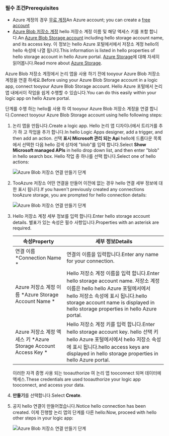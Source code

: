 ### <a name="prerequisites"></a><span data-ttu-id="485d5-101">필수 조건</span><span class="sxs-lookup"><span data-stu-id="485d5-101">Prerequisites</span></span>
* <span data-ttu-id="485d5-102">Azure 계정의 경우 [무료 계정](https://azure.microsoft.com/free)</span><span class="sxs-lookup"><span data-stu-id="485d5-102">An Azure account; you can create a [free account](https://azure.microsoft.com/free)</span></span>
* <span data-ttu-id="485d5-103">[Azure Blob 저장소 계정](../articles/storage/common/storage-create-storage-account.md) hello 저장소 계정 이름 및 해당 액세스 키를 포함 합니다.</span><span class="sxs-lookup"><span data-stu-id="485d5-103">An [Azure Blob Storage account](../articles/storage/common/storage-create-storage-account.md) including hello storage account name, and its access key.</span></span> <span data-ttu-id="485d5-104">이 정보는 hello Azure 포털에서에서 저장소 계정 hello의 hello 속성에 나열 됩니다.</span><span class="sxs-lookup"><span data-stu-id="485d5-104">This information is listed in hello properties of hello storage account in hello Azure portal.</span></span> <span data-ttu-id="485d5-105">[Azure Storage](../articles/storage/common/storage-introduction.md)에 대해 자세히 읽어봅니다.</span><span class="sxs-lookup"><span data-stu-id="485d5-105">Read more about [Azure Storage](../articles/storage/common/storage-introduction.md).</span></span>

<span data-ttu-id="485d5-106">Azure Blob 저장소 계정에서 논리 앱을 사용 하기 전에 tooyour Azure Blob 저장소 계정을 연결 하세요.</span><span class="sxs-lookup"><span data-stu-id="485d5-106">Before using your Azure Blob Storage account in a logic app, connect tooyour Azure Blob Storage account.</span></span> <span data-ttu-id="485d5-107">Hello Azure 포털에서 논리 앱 내에서이 작업을 쉽게 수행할 수 있습니다.</span><span class="sxs-lookup"><span data-stu-id="485d5-107">You can do this easily within your logic app on hello Azure  portal.</span></span>  

<span data-ttu-id="485d5-108">단계를 수행 하는 hello를 사용 하 여 tooyour Azure Blob 저장소 계정을 연결 합니다.</span><span class="sxs-lookup"><span data-stu-id="485d5-108">Connect tooyour Azure Blob Storage account using hello following steps:</span></span>  

1. <span data-ttu-id="485d5-109">논리 앱을 만듭니다.</span><span class="sxs-lookup"><span data-stu-id="485d5-109">Create a logic app.</span></span> <span data-ttu-id="485d5-110">Hello 논리 앱 디자이너에서 트리거를 추가 하 고 작업을 추가 합니다.</span><span class="sxs-lookup"><span data-stu-id="485d5-110">In hello Logic Apps designer, add a trigger, and then add an action.</span></span> <span data-ttu-id="485d5-111">선택 **표시 Microsoft 관리 되는 Api** hello에 드롭다운 목록에서 선택한 다음 hello 검색 상자에 "blob"를 입력 합니다.</span><span class="sxs-lookup"><span data-stu-id="485d5-111">Select **Show Microsoft managed APIs** in hello drop down list, and then enter "blob" in hello search box.</span></span> <span data-ttu-id="485d5-112">Hello 작업 중 하나를 선택 합니다.</span><span class="sxs-lookup"><span data-stu-id="485d5-112">Select one of hello actions:</span></span>  
   
    ![Azure Blob 저장소 연결 만들기 단계](./media/connectors-create-api-azureblobstorage/azureblobstorage-1.png)  
2. <span data-ttu-id="485d5-114">TooAzure 저장소 어떤 연결을 만들어 이전에 없는 경우 hello 연결 세부 정보에 대 한 표시 됩니다.</span><span class="sxs-lookup"><span data-stu-id="485d5-114">If you haven't previously created any connections tooAzure storage, you are prompted for hello connection details:</span></span>   
   
    ![Azure Blob 저장소 연결 만들기 단계](./media/connectors-create-api-azureblobstorage/connection-details.png)  
3. <span data-ttu-id="485d5-116">Hello 저장소 계정 세부 정보를 입력 합니다.</span><span class="sxs-lookup"><span data-stu-id="485d5-116">Enter hello storage account details.</span></span> <span data-ttu-id="485d5-117">별표가 있는 속성은 필수 사항입니다.</span><span class="sxs-lookup"><span data-stu-id="485d5-117">Properties with an asterisk are required.</span></span>
   
   | <span data-ttu-id="485d5-118">속성</span><span class="sxs-lookup"><span data-stu-id="485d5-118">Property</span></span> | <span data-ttu-id="485d5-119">세부 정보</span><span class="sxs-lookup"><span data-stu-id="485d5-119">Details</span></span> |
   | --- | --- |
   | <span data-ttu-id="485d5-120">연결 이름 *</span><span class="sxs-lookup"><span data-stu-id="485d5-120">Connection Name *</span></span> |<span data-ttu-id="485d5-121">연결의 이름을 입력합니다.</span><span class="sxs-lookup"><span data-stu-id="485d5-121">Enter any name for your connection.</span></span> |
   | <span data-ttu-id="485d5-122">Azure 저장소 계정 이름 *</span><span class="sxs-lookup"><span data-stu-id="485d5-122">Azure Storage Account Name *</span></span> |<span data-ttu-id="485d5-123">Hello 저장소 계정 이름을 입력 합니다.</span><span class="sxs-lookup"><span data-stu-id="485d5-123">Enter hello storage account name.</span></span> <span data-ttu-id="485d5-124">저장소 계정 이름은 hello hello Azure 포털에서에서 hello 저장소 속성에 표시 됩니다.</span><span class="sxs-lookup"><span data-stu-id="485d5-124">hello storage account name is displayed in hello storage properties in hello Azure portal.</span></span> |
   | <span data-ttu-id="485d5-125">Azure 저장소 계정 액세스 키 *</span><span class="sxs-lookup"><span data-stu-id="485d5-125">Azure Storage Account Access Key *</span></span> |<span data-ttu-id="485d5-126">Hello 저장소 계정 키를 입력 합니다.</span><span class="sxs-lookup"><span data-stu-id="485d5-126">Enter hello storage account key.</span></span> <span data-ttu-id="485d5-127">hello 선택 키 hello Azure 포털에서에서 hello 저장소 속성에 표시 됩니다.</span><span class="sxs-lookup"><span data-stu-id="485d5-127">hello access keys are displayed in hello storage properties in hello Azure portal.</span></span> |
   
    <span data-ttu-id="485d5-128">이러한 자격 증명 사용 되는 tooauthorize 여 논리 앱 tooconnect 되며 데이터에 액세스.</span><span class="sxs-lookup"><span data-stu-id="485d5-128">These credentials are used tooauthorize your logic app tooconnect, and access your data.</span></span> 
4. <span data-ttu-id="485d5-129">**만들기**를 선택합니다.</span><span class="sxs-lookup"><span data-stu-id="485d5-129">Select **Create**.</span></span>
5. <span data-ttu-id="485d5-130">공지 hello 연결이 만들어졌습니다.</span><span class="sxs-lookup"><span data-stu-id="485d5-130">Notice hello connection has been created.</span></span> <span data-ttu-id="485d5-131">이제 진행할 논리 앱의 단계를 다른 hello:</span><span class="sxs-lookup"><span data-stu-id="485d5-131">Now, proceed with hello other steps in your logic app:</span></span> 
   
    ![Azure Blob 저장소 연결 만들기 단계](./media/connectors-create-api-azureblobstorage/azureblobstorage-3.png)  

